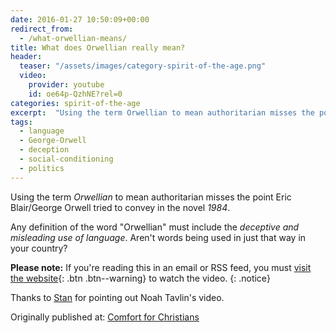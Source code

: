```yaml
---
date: 2016-01-27 10:50:09+00:00
redirect_from: 
  - /what-orwellian-means/
title: What does Orwellian really mean?
header:
  teaser: "/assets/images/category-spirit-of-the-age.png"
  video:
    provider: youtube
    id: oe64p-QzhNE?rel=0
categories: spirit-of-the-age
excerpt:  "Using the term Orwellian to mean authoritarian misses the point.  Any definition of the word must include deceptive and misleading use of language."
tags:
  - language
  - George-Orwell 
  - deception
  - social-conditioning 
  - politics
---
```


Using the term _Orwellian_ to mean authoritarian misses the point Eric Blair/George Orwell tried to convey in the novel _1984_.

Any definition of the word "Orwellian" must include the _deceptive and misleading use of language_.  Aren't words being used in just that way in your country?

**Please note:** If you're reading this in an email or RSS feed, you must [visit the website](http://www.alecsatin.com/spirit-of-the-age/what-orwellian-means/){: .btn .btn--warning} to watch the video.
{: .notice}


Thanks to [Stan](http://birdsoftheair.blogspot.com/2016/01/arrogance.html) for pointing out Noah Tavlin's video.

<div>Originally published at: <a href='http://www.alecsatin.com'>Comfort for Christians</a></div>
